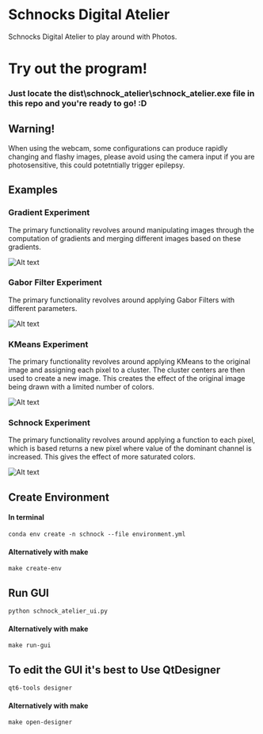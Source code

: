 # Schnocks Digital Atelier

Schnocks Digital Atelier to play around with Photos.

# Try out the program!
### Just locate the dist\schnock_atelier\schnock_atelier.exe file in this repo and you're ready to go! :D

## Warning!
When using the webcam, some configurations can produce rapidly changing and flashy images, please avoid using the camera input if you are photosensitive, this could potetntially trigger epilepsy.

## Examples
### Gradient Experiment

The primary functionality revolves around manipulating images through the computation of gradients and merging different images based on these gradients.

![Alt text](https://github.com/schnock-art/schnocks_digital_atelier/tree/main/readme_images/gradient_gui.png?raw=true "Title")

### Gabor Filter Experiment
The primary functionality revolves around applying Gabor Filters with different parameters.

![Alt text](https://github.com/schnock-art/schnocks_digital_atelier/tree/main/readme_images/gabor_filter_gui.png?raw=true "Title")

### KMeans Experiment
The primary functionality revolves around applying KMeans to the original image and assigning each pixel to a cluster. The cluster centers are then used to create a new image. This creates the effect of the original image being drawn with a limited number of colors.

![Alt text](https://github.com/schnock-art/schnocks_digital_atelier/tree/main/readme_images/kmeans_gui.png?raw=true "Title")

### Schnock Experiment
The primary functionality revolves around applying a function to each pixel, which is based returns a new pixel where value of the dominant channel is increased. This gives the effect of more saturated colors.

![Alt text](https://github.com/schnock-art/schnocks_digital_atelier/tree/main/readme_images/schnock_original_gui.png?raw=true "Title")

## Create Environment
#### In terminal
```
conda env create -n schnock --file environment.yml
```
#### Alternatively with make
```
make create-env
```

## Run GUI
```
python schnock_atelier_ui.py
```
#### Alternatively with make
```
make run-gui
```


## To edit the GUI it's best to Use QtDesigner
```
qt6-tools designer
```
#### Alternatively with make
```
make open-designer
```
